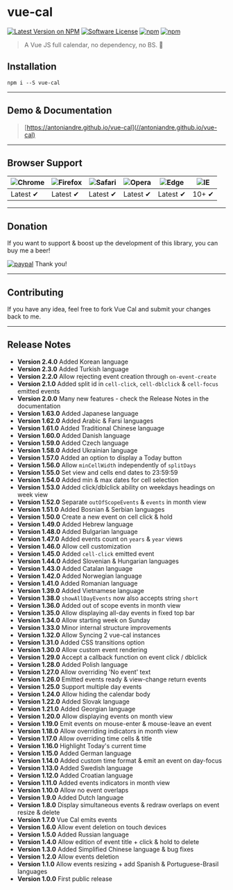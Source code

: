 # vue-cal

[![Latest Version on NPM](https://img.shields.io/npm/v/vue-cal.svg)](https://npmjs.com/package/vue-cal)
[![Software License](https://img.shields.io/badge/license-MIT-brightgreen.svg)](LICENSE.md)
[![npm](https://img.shields.io/npm/dt/vue-cal.svg)](https://www.npmjs.com/package/vue-cal)
[![npm](https://img.shields.io/npm/dw/vue-cal.svg)](https://www.npmjs.com/package/vue-cal)
> A Vue JS full calendar, no dependency, no BS. :metal:

## Installation

```
npm i --S vue-cal
```
___

## Demo & Documentation
> [https://antoniandre.github.io/vue-cal](//antoniandre.github.io/vue-cal)

___

## Browser Support
![Chrome](https://raw.github.com/alrra/browser-logos/master/src/chrome/chrome_48x48.png) | ![Firefox](https://raw.github.com/alrra/browser-logos/master/src/firefox/firefox_48x48.png) | ![Safari](https://raw.github.com/alrra/browser-logos/master/src/safari/safari_48x48.png) | ![Opera](https://raw.github.com/alrra/browser-logos/master/src/opera/opera_48x48.png) | ![Edge](https://raw.github.com/alrra/browser-logos/master/src/edge/edge_48x48.png) | ![IE](https://raw.github.com/alrra/browser-logos/master/src/archive/internet-explorer_9-11/internet-explorer_9-11_48x48.png) |
--- | --- | --- | --- | --- | --- |
Latest ✔ | Latest ✔ | Latest ✔ | Latest ✔ | Latest ✔ | 10+ ✔ |


___


## Donation

If you want to support &amp; boost up the development of this library, you can buy me a beer!

[![paypal](https://www.paypalobjects.com/en_AU/i/btn/btn_donateCC_LG.gif)](https://www.paypal.me/antoniandre1)
Thank you!

___

## Contributing

If you have any idea, feel free to fork Vue Cal and submit your changes back to me.

___

## Release Notes

- __Version 2.4.0__ Added Korean language
- __Version 2.3.0__ Added Turkish language
- __Version 2.2.0__ Allow rejecting event creation through `on-event-create`
- __Version 2.1.0__ Added split id in `cell-click`, `cell-dblclick` &amp; `cell-focus` emitted events
- __Version 2.0.0__ Many new features - check the Release Notes in the documentation
- __Version 1.63.0__ Added Japanese language
- __Version 1.62.0__ Added Arabic &amp; Farsi languages
- __Version 1.61.0__ Added Traditional Chinese language
- __Version 1.60.0__ Added Danish language
- __Version 1.59.0__ Added Czech language
- __Version 1.58.0__ Added Ukrainian language
- __Version 1.57.0__ Added an option to display a Today button
- __Version 1.56.0__ Allow `minCellWidth` independently of `splitDays`
- __Version 1.55.0__ Set view and cells end dates to 23:59:59
- __Version 1.54.0__ Added min &amp; max dates for cell selection
- __Version 1.53.0__ Added click/dblclick ability on weekdays headings on week view
- __Version 1.52.0__ Separate `outOfScopeEvents` &amp; `events` in month view
- __Version 1.51.0__ Added Bosnian &amp; Serbian languages
- __Version 1.50.0__ Create a new event on cell click &amp; hold
- __Version 1.49.0__ Added Hebrew language
- __Version 1.48.0__ Added Bulgarian language
- __Version 1.47.0__ Added events count on `years` &amp; `year` views
- __Version 1.46.0__ Allow cell customization
- __Version 1.45.0__ Added `cell-click` emitted event
- __Version 1.44.0__ Added Slovenian &amp; Hungarian languages
- __Version 1.43.0__ Added Catalan language
- __Version 1.42.0__ Added Norwegian language
- __Version 1.41.0__ Added Romanian language
- __Version 1.39.0__ Added Vietnamese language
- __Version 1.38.0__ `showAllDayEvents` now also accepts string `short`
- __Version 1.36.0__ Added out of scope events in month view
- __Version 1.35.0__ Allow displaying all-day events in fixed top bar
- __Version 1.34.0__ Allow starting week on Sunday
- __Version 1.33.0__ Minor internal structure improvements
- __Version 1.32.0__ Allow Syncing 2 vue-cal instances
- __Version 1.31.0__ Added CSS transitions option
- __Version 1.30.0__ Allow custom event rendering
- __Version 1.29.0__ Accept a callback function on event click / dblclick
- __Version 1.28.0__ Added Polish language
- __Version 1.27.0__ Allow overriding 'No event' text
- __Version 1.26.0__ Emitted events ready &amp; view-change return events
- __Version 1.25.0__ Support multiple day events
- __Version 1.24.0__ Allow hiding the calendar body
- __Version 1.22.0__ Added Slovak language
- __Version 1.21.0__ Added Georgian language
- __Version 1.20.0__ Allow displaying events on month view
- __Version 1.19.0__ Emit events on mouse-enter &amp; mouse-leave an event
- __Version 1.18.0__ Allow overriding indicators in month view
- __Version 1.17.0__ Allow overriding time cells &amp; title
- __Version 1.16.0__ Highlight Today's current time
- __Version 1.15.0__ Added German language
- __Version 1.14.0__ Added custom time format &amp; emit an event on day-focus
- __Version 1.13.0__ Added Swedish language
- __Version 1.12.0__ Added Croatian language
- __Version 1.11.0__ Added events indicators in month view
- __Version 1.10.0__ Allow no event overlaps
- __Version 1.9.0__ Added Dutch language
- __Version 1.8.0__ Display simultaneous events &amp; redraw overlaps on event resize &amp; delete
- __Version 1.7.0__ Vue Cal emits events
- __Version 1.6.0__ Allow event deletion on touch devices
- __Version 1.5.0__ Added Russian language
- __Version 1.4.0__ Allow edition of event title + click &amp; hold to delete
- __Version 1.3.0__ Added Simplified Chinese language &amp; bug fixes
- __Version 1.2.0__ Allow events deletion
- __Version 1.1.0__ Allow events resizing + add Spanish &amp; Portuguese-Brasil languages
- __Version 1.0.0__ First public release
